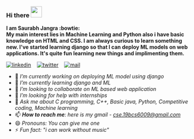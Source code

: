 ### Hi there <img src="https://raw.githubusercontent.com/MartinHeinz/MartinHeinz/master/wave.gif" width="30px"> 
**I am Saurabh Jangra :bowtie:<br>
My main interest lies in Machine Learning and Python also i have basic knowledge on HTML and CSS. I am always curious to learn something new.
I've started learning django so that I can deploy ML models on web applications. It's quite fun learning new things and implimenting them.**<br>

[![linkedin](https://github.com/arpit-dwivedi/arpit-dwivedi.github.io/blob/master/assets/img/Webp.net-resizeimage.png)](https://www.linkedin.com/in/saurabh-jangra-84a092202/)&nbsp;&nbsp;&nbsp;&nbsp;[![twitter](https://github.com/arpit-dwivedi/arpit-dwivedi.github.io/blob/master/assets/img/ttt.png)](https://twitter.com/saurabh23500653)&nbsp;&nbsp;&nbsp;&nbsp;[![mail](https://github.com/arpit-dwivedi/arpit-dwivedi/blob/master/m1.png)](mailto:cse.19bcs6009@gmail.com)

- 🔭 *I’m currently working on deploying ML model using django*
- 🌱 *I’m currently learning django and ML*
- 👯 *I’m looking to collaborate on ML based web application*
- 🤔 *I’m looking for help with internships*
- 💬 *Ask me about C programming, C++, Basic java, Python, Competitive coding, Machine learning*
- 📫 ***How to reach me***: *here is my gmail - cse.19bcs6009@gmail.com*
- 😄 *Pronouns: You can give me one*
- ⚡ *Fun fact: "i can work without music"*
